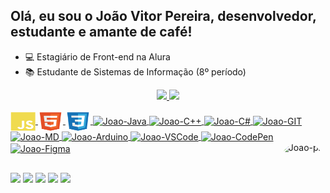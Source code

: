 ## Olá, eu sou o João Vitor Pereira, desenvolvedor, estudante e amante de café!

- 💻 Estagiário de Front-end na Alura
- 📚 Estudante de Sistemas de Informação (8º período)

<div align="center">
  <a href="https://github.com/jovispereira">
  <img height="170em" src="https://github-readme-stats.vercel.app/api?username=jovispereira&show_icons=true&theme=outrun&include_all_commits=true&count_private=true"/>
  <img height="170em" src="https://github-readme-stats.vercel.app/api/top-langs/?username=jovispereira&layout=compact&langs_count=7&theme=outrun"/>
</div>
<div style="display: inline_block"><br>
  <img align="center" alt="Joao-JS" height="30" width="40" src="https://raw.githubusercontent.com/devicons/devicon/master/icons/javascript/javascript-plain.svg">
  <img align="center" alt="Joao-HTML" height="30" width="40" src="https://raw.githubusercontent.com/devicons/devicon/master/icons/html5/html5-original.svg">
  <img align="center" alt="Joao-CSS" height="30" width="40" src="https://raw.githubusercontent.com/devicons/devicon/master/icons/css3/css3-original.svg">
  <img align="center" alt="Joao-Java" height="30" width="40" src="https://cdn.jsdelivr.net/gh/devicons/devicon/icons/java/java-original.svg">
  <img align="center" alt="Joao-C++" height="30" width="40" src="https://cdn.jsdelivr.net/gh/devicons/devicon/icons/cplusplus/cplusplus-original.svg">
  <img align="center" alt="Joao-C#" height="30" width="40" src="https://cdn.jsdelivr.net/gh/devicons/devicon/icons/csharp/csharp-original.svg">
   <img align="center" alt="Joao-GIT" height="30" width="40" src="https://cdn.jsdelivr.net/gh/devicons/devicon/icons/git/git-original.svg">
  <img align="center" alt="Joao-MD" height="30" width="40" src="https://cdn.jsdelivr.net/gh/devicons/devicon/icons/markdown/markdown-original.svg">
  <img align="center" alt="Joao-Arduino" height="30" width="40" src="https://cdn.jsdelivr.net/gh/devicons/devicon/icons/arduino/arduino-original.svg">
  
  <img align="center" alt="Joao-VSCode" height="30" width="40" src="https://cdn.jsdelivr.net/gh/devicons/devicon/icons/vscode/vscode-original.svg">
  <img align="center" alt="Joao-CodePen" height="30" width="40" src="https://cdn.jsdelivr.net/gh/devicons/devicon/icons/codepen/codepen-plain.svg">
  <img align="center" alt="Joao-Figma" height="30" width="40" src="https://cdn.jsdelivr.net/gh/devicons/devicon/icons/figma/figma-original.svg">
  
  <img align="right" alt="Joao-pic" height="150" style="border-radius:50px;" src="https://cdn.discordapp.com/attachments/955583147272183828/959436512381001758/download20220405095720.png">
</div>

##
  
<div> 
   <a href="https://www.linkedin.com/in/jovispereira/" target="_blank"><img src="https://img.shields.io/badge/-LinkedIn-%230077B5?style=for-the-badge&logo=linkedin&logoColor=white" target="_blank"></a>
  <a href="https://www.instagram.com/jovispereira/" target="_blank"><img src="https://img.shields.io/badge/-Instagram-%23E4405F?style=for-the-badge&logo=instagram&logoColor=white" target="_blank"></a>
  <a href="https://api.whatsapp.com/send?phone=5535991379308" target="_blank"><img src="https://img.shields.io/badge/WhatsApp-25D366?style=for-the-badge&logo=whatsapp&logoColor=white" target="_blank"></a>
  <a href = "mailto:contatojovispereira@gmail.com"><img src="https://img.shields.io/badge/Gmail-D14836?style=for-the-badge&logo=gmail&logoColor=white" target="_blank"></a>
  <a href="https://steamcommunity.com/id/borcke" target="_blank"><img src="https://img.shields.io/badge/Steam-000000?style=for-the-badge&logo=steam&logoColor=white" target="_blank"></a> 

</div>
